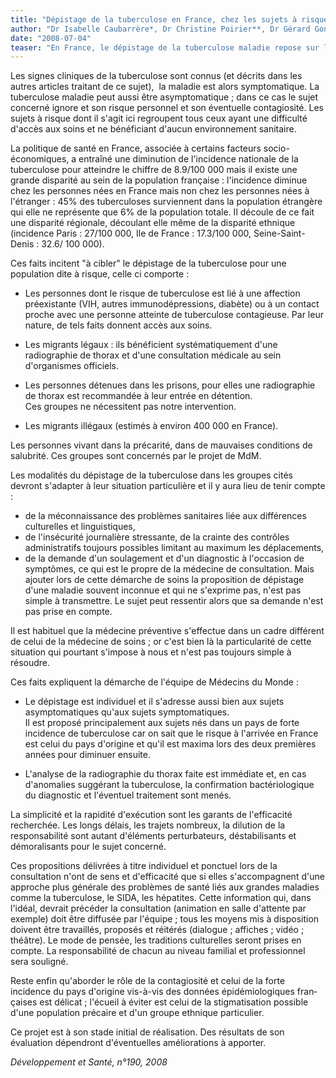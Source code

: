 ```yaml
---
title: "Dépistage de la tuberculose en France, chez les sujets à risque de tuberculose"
author: "Dr Isabelle Caubarrère*, Dr Christine Poirier**, Dr Gérard Gonnot*** * Pneumologue Médecin du Monde, ** Pneumologue hôpital AVICENNE (Bobigny), *** Centre de Lutte Anti Tuberculose (Paris)."
date: "2008-07-04"
teaser: "En France, le dépistage de la tuberculose maladie repose sur la radiographie de thorax. Les exa­mens bactériologiques pour la recherche de BK, prescrits selon les données radiologiques, confir­ment le diagnostic dans 80 % des cas."
---
```


Les signes cliniques de la tuberculose sont connus (et décrits dans les autres articles traitant de ce sujet),  la maladie est alors symptomatique. La tuberculose maladie peut aussi être asymptomatique ; dans ce cas le sujet concerné ignore et son risque personnel et son éventuelle contagiosité. Les sujets à risque dont il s'agit ici regroupent tous ceux ayant une difficulté d'accès aux soins et ne bénéficiant d'aucun environnement sanitaire.

La politique de santé en France, associée à certains facteurs socio-économiques, a entraî­né une diminution de l'incidence nationale de la tuberculose pour atteindre le chiffre de 8.9/100 000 mais il existe une grande disparité au sein de la population française : l'incidence diminue chez les personnes nées en France mais non chez les personnes nées à l'étranger : 45% des tuberculoses survien­nent dans la population étrangère qui elle ne représente que 6% de la population totale. Il découle de ce fait une disparité régionale, découlant elle même de la disparité ethnique (incidence Paris : 27/100 000, Ile de France : 17.3/100 000, Seine-Saint-Denis : 32.6/ 100 000).

Ces faits incitent "à cibler" le dépistage de la tuberculose pour une population dite à risque, celle ci comporte :

*   Les personnes dont le risque de tuberculose est lié à une affection préexistante (VIH, autres immunodépressions, diabète) ou à un contact proche avec une personne atteinte de tuberculose contagieuse. Par leur nature, de tels faits donnent accès aux soins.
*   Les migrants légaux : ils bénéficient systé­matiquement d'une radiographie de thorax et d'une consultation médicale au sein d'organismes officiels.
*   Les personnes détenues dans les prisons, pour elles une radiographie de thorax est recommandée à leur entrée en détention.  
    Ces groupes ne nécessitent pas notre inter­vention.

*   Les migrants illégaux (estimés à environ 400 000 en France).

Les personnes vivant dans la précarité, dans de mauvaises conditions de salubrité. Ces groupes sont concernés par le projet de MdM.

Les modalités du dépistage de la tuberculose dans les groupes cités devront s'adapter à leur situation particulière et il y aura lieu de tenir compte :

*   de la méconnaissance des problèmes sani­taires liée aux différences culturelles et lin­guistiques,
*   de l'insécurité journalière stressante, de la crainte des contrôles administratifs toujours possibles limitant au maximum les déplace­ments,
*   de la demande d'un soulagement et d'un diagnostic à l'occasion de symptômes, ce qui est le propre de la médecine de consultation. Mais ajouter lors de cette démarche de soins la proposition de dépistage d'une maladie souvent inconnue et qui ne s'exprime pas, n'est pas simple à transmettre. Le sujet peut ressentir alors que sa demande n'est pas prise en compte.

Il est habituel que la médecine préventive s'effectue dans un cadre différent de celui de la médecine de soins ; or c'est bien là la particularité de cette situation qui pourtant s'impose à nous et n'est pas toujours simple à résoudre.

Ces faits expliquent la démarche de l'équipe de Médecins du Monde :

*   Le dépistage est individuel et il s'adresse aussi bien aux sujets asymptomatiques qu'aux sujets symptomatiques.  
    Il est proposé principalement aux sujets nés dans un pays de forte incidence de tuberculo­se car on sait que le risque à l'arrivée en France est celui du pays d'origine et qu'il est maxima lors des deux premières années pour diminuer ensuite.

*   L'analyse de la radiographie du thorax faite est immédiate et, en cas d'anomalies suggé­rant la tuberculose, la confirmation bactério­logique du diagnostic et l'éventuel traitement sont menés.

La simplicité et la rapidité d'exécution sont les garants de l'efficacité recherchée. Les longs délais, les trajets nombreux, la dilution de la responsabilité sont autant d'éléments perturba­teurs, déstabilisants et démoralisants pour le sujet concerné.

Ces propositions délivrées à titre individuel et ponctuel lors de la consultation n'ont de sens et d'efficacité que si elles s'accompagnent d'une approche plus générale des problèmes de santé liés aux grandes maladies comme la tuberculose, le SIDA, les hépatites. Cette information qui, dans l'idéal, devrait précéder la consultation (animation en salle d'attente par exemple) doit être diffusée par l'équipe ; tous les moyens mis à disposition doivent être travaillés, proposés et réitérés (dialogue ; affiches ; vidéo ; théâtre). Le mode de pensée, les traditions culturelles seront prises en compte. La responsabilité de chacun au niveau familial et professionnel sera souligné.

Reste enfin qu'aborder le rôle de la contagiosité et celui de la forte incidence du pays d'origine vis-à-vis des données épidémiologiques fran­çaises est délicat ; l'écueil à éviter est celui de la stigmatisation possible d'une population précaire et d'un groupe ethnique particulier.

Ce projet est à son stade initial de réalisation. Des résultats de son évaluation dépendront d'éventuelles améliorations à apporter.

_Développement et Santé, n°190, 2008_